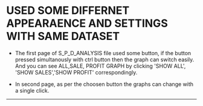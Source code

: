# USED SOME DIFFERNET APPEARAENCE AND SETTINGS WITH SAME DATASET

- The first page of S_P_D_ANALYSIS file used some button, if the button pressed simultanously with ctrl button then the graph can switch easily. And you can see ALL,SALE, PROFIT GRAPH by clicking 'SHOW ALL', 'SHOW SALES','SHOW PROFIT' correspondingly.

- In second page, as per the choosen button the graphs can change with a single click.

--------------------------------------------------------------------------------------------------------------------------





